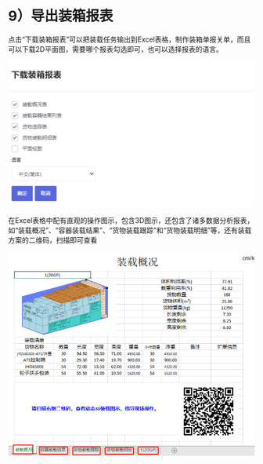 # 9）导出装箱报表

点击“下载装箱报表”可以把装载任务输出到Excel表格，制作装箱单报关单，而且可以下载2D平面图，需要哪个报表勾选即可，也可以选择报表的语言。

![](../../.gitbook/assets/55%20%281%29.png)

在Excel表格中配有直观的操作图示，包含3D图示，还包含了诸多数据分析报表，如“装载概况”、“容器装载结果”、“货物装载跟踪”和“货物装载明细”等，还有装载方案的二维码，扫描即可查看

![](../../.gitbook/assets/56.png)

